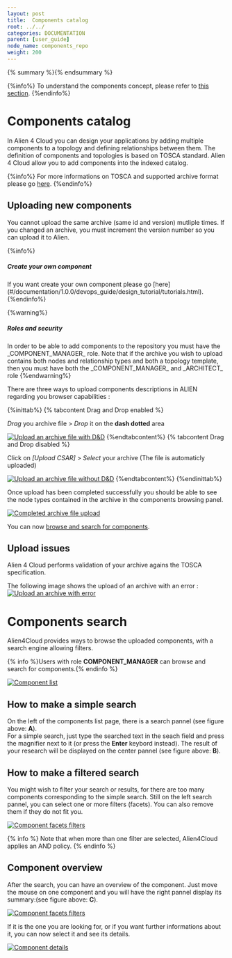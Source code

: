 ```yaml
---
layout: post
title:  Components catalog
root: ../../
categories: DOCUMENTATION
parent: [user_guide]
node_name: components_repo
weight: 200
---
```


{% summary %}{% endsummary %}

{%info%}
To understand the components concept, please refer to [this section](#/documentation/1.0.0/concepts/components.html).
{%endinfo%}

# Components catalog

In Alien 4 Cloud you can design your applications by adding multiple components to a topology and defining relationships between them. The definition of components and topologies is based on TOSCA standard. Alien 4 Cloud allow you to add components into the indexed catalog.

{%info%}
For more informations on TOSCA and supported archive format please go [here](#/documentation/1.0.0/devops_guide/tosca_concepts.html).
{%endinfo%}

## Uploading new components

You cannot upload the same archive (same id and version) mutliple times. If you changed an archive, you must increment the version number so you can upload it to Alien.

{%info%}
<h5>Create your own component</h5>
If you want create your own component please go [here](#/documentation/1.0.0/devops_guide/design_tutorial/tutorials.html).
{%endinfo%}

{%warning%}
<h5>Roles and security</h5>
In order to be able to add components to the repository you must have the _COMPONENT_MANAGER_ role. Note that if the archive you wish to upload contains both nodes and relationship types and both a topology template, then you must have both the _COMPONENT_MANAGER_ and _ARCHITECT_ role
{%endwarning%}

There are three ways to upload components descriptions in ALIEN regarding you browser capabilities :

{%inittab%}
{% tabcontent Drag and Drop enabled %}

*Drag* you archive file > *Drop* it on the **dash dotted** area

[![Upload an archive file with D&D](../../images/components_guide/upload-components-en.png)](../../images/components_guide/upload-components-en.png)
{%endtabcontent%}
{% tabcontent Drag and Drop disabled %}

Click on *[Upload CSAR]* > *Select* your archive (The file is automaticly uploaded)

[![Upload an archive file without D&D](../../images/components_guide/upload-components-button-en.png)](../../images/components_guide/upload-components-button-en.png)
{%endtabcontent%}
{%endinittab%}

Once upload has been completed successfully you should be able to see the node types contained in the archive in the components browsing panel.

[![Completed  archive file upload](../../images/components_guide/upload-components-finished-en.png)](../../images/components_guide/upload-components-finished-en.png)

You can now [browse and search for components](#/documentation/1.0.0/user_guide/components/components_search.html).

## Upload issues

Alien 4 Cloud performs validation of your archive agains the TOSCA specification.

The following image shows the upload of an archive with an error :
[![Upload an archive with error](../../images/components_guide/csar-upload-errors.png)](../../images/components_guide/csar-upload-errors.png)

# Components search

Alien4Cloud  provides ways to browse the uploaded components, with a search engine allowing filters.

{% info %}Users with role **COMPONENT_MANAGER** can browse and search for components.{% endinfo %}

[![Component list](../../images/components_guide/components-list-en.png)](../../images/components_guide/components-list-en.png)

## How to make a simple search

On the left of the components list page, there is a search pannel (see figure above: **A**).<br>
For a  simple search, just type the searched text in the seach field and press the magnifier next to it (or press the **Enter** keybord instead). The result of your research will be displayed on the center pannel (see figure above: **B**).

## How to make a filtered search

You might wish to filter your search or results, for there are too many components corresponding to the simple search.
Still on the left search pannel, you can select one or more filters (facets). You can also remove them if they do not fit you.

[![Component facets filters](../../images/components_guide/components-list-search-facets.png)](../../images/components_guide/components-list-search-facets.png)


{% info %}
Note that when more than one filter are selected, Alien4Cloud applies an AND policy.
{% endinfo %}

## Component overview

After the search, you can have an overview of the component. Just move the mouse on one component and you will have the right pannel display its summary:(see figure above: **C**).

[![Component facets filters](../../images/components_guide/components-overview.png)](../../images/components_guide/components-overview.png)

If it is the one you are looking for, or if you want further informations about it, you can now select it and see its details.

[![Component details](../../images/components_guide/component-details.png)](../../images/components_guide/component-details.png)
